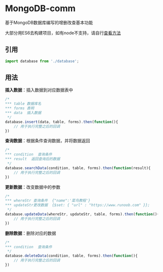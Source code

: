 <div>
  <h1>MongoDB-comm</h1>
  <p>基于MongoDB数据库编写的增删改查基本功能<p>
  <p>大部分用ES6去构建项目，如有node不支持，请自行<a href="http://www.jianshu.com/p/a9c27b80af9d" traget="_blank">查看方法</a></p>
</div>

<h2>引用</h2>

```js
import database from './database';
```

<h2>用法</h2>

**插入数据**：插入数据到对应数据表中
```js
/*
*** table 数据库名
*** forms 表明
*** data  插入数据
 */
database.insert(data, table, forms).then(function(){
	// 用于执行完整之后的回调
})
```

**查询数据**：根据条件查询数据，并将数据返回
```js
/*
*** condition  查询条件
*** result  返回查询后的数据
 */
database.searchData(condition, table, forms).then(function(result){
	// 用于执行完整之后的回调
})
```

**更新数据**：改变数据中的参数
```js
/*
*** whereStr 查询条件  {"name":'菜鸟教程'}
*** updateStr更改数据  {$set: { "url" : "https://www.runoob.com" }};
 */
database.updateData(whereStr, updateStr, table, forms).then(function(){
	// 用于执行完整之后的回调
})
```

**删除数据**：删除对应的数据
```js
/*
*** condition  查询条件
 */
database.deleteData(condition, table, forms).then(function(){
	// 用于执行完整之后的回调
})
```

